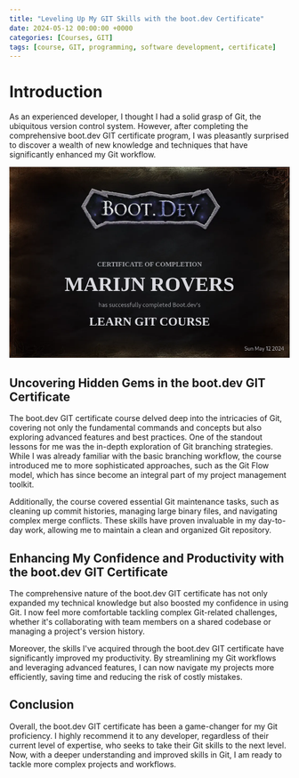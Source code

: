 ```yaml
---
title: "Leveling Up My GIT Skills with the boot.dev Certificate"
date: 2024-05-12 00:00:00 +0000
categories: [Courses, GIT] 
tags: [course, GIT, programming, software development, certificate] 
---
```


# Introduction

As an experienced developer, I thought I had a solid grasp of Git, the ubiquitous version control system. However, after completing the comprehensive boot.dev GIT certificate program, I was pleasantly surprised to discover a wealth of new knowledge and techniques that have significantly enhanced my Git workflow.

![GIT Course](../assets/img/uploads/bootdev_git.png)

## Uncovering Hidden Gems in the boot.dev GIT Certificate

The boot.dev GIT certificate course delved deep into the intricacies of Git, covering not only the fundamental commands and concepts but also exploring advanced features and best practices. One of the standout lessons for me was the in-depth exploration of Git branching strategies. While I was already familiar with the basic branching workflow, the course introduced me to more sophisticated approaches, such as the Git Flow model, which has since become an integral part of my project management toolkit.

Additionally, the course covered essential Git maintenance tasks, such as cleaning up commit histories, managing large binary files, and navigating complex merge conflicts. These skills have proven invaluable in my day-to-day work, allowing me to maintain a clean and organized Git repository.

## Enhancing My Confidence and Productivity with the boot.dev GIT Certificate

The comprehensive nature of the boot.dev GIT certificate has not only expanded my technical knowledge but also boosted my confidence in using Git. I now feel more comfortable tackling complex Git-related challenges, whether it's collaborating with team members on a shared codebase or managing a project's version history.

Moreover, the skills I've acquired through the boot.dev GIT certificate have significantly improved my productivity. By streamlining my Git workflows and leveraging advanced features, I can now navigate my projects more efficiently, saving time and reducing the risk of costly mistakes.

## Conclusion

Overall, the boot.dev GIT certificate has been a game-changer for my Git proficiency. I highly recommend it to any developer, regardless of their current level of expertise, who seeks to take their Git skills to the next level. Now, with a deeper understanding and improved skills in Git, I am ready to tackle more complex projects and workflows.